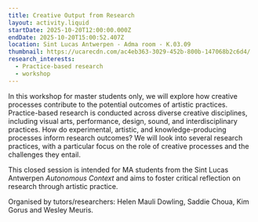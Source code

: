 ```yaml
---
title: Creative Output from Research
layout: activity.liquid
startDate: 2025-10-20T12:00:00.000Z
endDate: 2025-10-20T15:00:52.407Z
location: Sint Lucas Antwerpen - Adma room - K.03.09
thumbnail: https://ucarecdn.com/ac4eb363-3029-452b-800b-147068b2c6d4/
research_interests:
  - Practice-based research
  - workshop
---
```

In this workshop for master students only, we will explore how creative processes contribute to the potential outcomes of artistic practices. Practice-based research is conducted across diverse creative disciplines, including visual arts, performance, design, sound, and interdisciplinary practices. How do experimental, artistic, and knowledge-producing processes inform research outcomes? We will look into several research practices, with a particular focus on the role of creative processes and the challenges they entail.

This closed session is intended for MA students from the Sint Lucas Antwerpen *Autonomous Context* and aims to foster critical reflection on research through artistic practice.

Organised by tutors/researchers: Helen Mauli Dowling, Saddie Choua, Kim Gorus and Wesley Meuris.